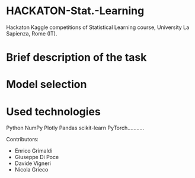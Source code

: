 # HACKATON-Stat.-Learning
Hackaton Kaggle competitions of Statistical Learning course, University La Sapienza, Rome (IT).

# Brief description of the task


# Model selection



# Used technologies
Python NumPy Plotly Pandas scikit-learn PyTorch...........



Contributors: 
- Enrico Grimaldi
- Giuseppe Di Poce
- Davide Vigneri
- Nicola Grieco 
